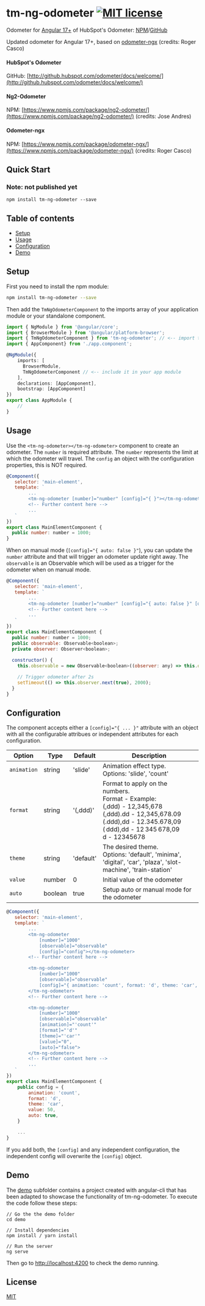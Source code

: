 # tm-ng-odometer [![MIT license](http://img.shields.io/badge/license-MIT-brightgreen.svg)](http://opensource.org/licenses/MIT)

Odometer for [Angular 17+]() of HubSpot's Odometer: [NPM](https://www.npmjs.com/package/tm-odometer)/[GitHub](https://github.com/rcasco/odometer/)

Updated odometer for Angular 17+, based on [odometer-ngx](https://www.npmjs.com/package/odometer-ngx/) (credits: Roger Casco)

#### HubSpot's Odometer
GitHub: [http://github.hubspot.com/odometer/docs/welcome/](http://github.hubspot.com/odometer/docs/welcome/)

#### Ng2-Odometer
NPM: [https://www.npmjs.com/package/ng2-odometer/](https://www.npmjs.com/package/ng2-odometer/) (credits: Jose Andres)

#### Odometer-ngx
NPM: [https://www.npmjs.com/package/odometer-ngx/](https://www.npmjs.com/package/odometer-ngx/) (credits: Roger Casco)


## Quick Start
### Note: not published yet

```
npm install tm-ng-odometer --save
```

## Table of contents

- [Setup](#setup)
- [Usage](#usage)
- [Configuration](#configuration)
- [Demo](#demo)

## Setup

First you need to install the npm module:
```sh
npm install tm-ng-odometer --save
```

Then add the `TmNgOdometerComponent` to the imports array of your application module or your standalone component.

```typescript
import { NgModule } from '@angular/core';
import { BrowserModule } from '@angular/platform-browser';
import { TmNgOdometerComponent } from 'tm-ng-odometer'; // <-- import the module
import { AppComponent} from './app.component';

@NgModule({
    imports: [
      BrowserModule, 
      TmNgOdometerComponent // <-- include it in your app module
    ], 
    declarations: [AppComponent],
    bootstrap: [AppComponent]
})
export class AppModule {
    //
}
```

## Usage 

Use the `<tm-ng-odometer></tm-ng-odometer>` component to create an odometer. The `number` is required attribute. 
The `number` represents the limit at which the odometer will travel. The `config` an object with the configuration properties, this is NOT required. 

```js
@Component({
   selector: 'main-element',
   template: `
        ...
        <tm-ng-odometer [number]="number" [config]="{ }"></tm-ng-odometer>
        <!-- Further content here -->
        ...
   `
})
export class MainElementComponent {
  public number: number = 1000;
}
```

When on manual mode (`[config]="{ auto: false }"`), you can update the `number` attribute and that will trigger an odometer update right away. The `observable` is an Observable which will be used as a trigger for the odometer when on manual mode. 

```js
@Component({
   selector: 'main-element',
   template: `
        ...
        <tm-ng-odometer [number]="number" [config]="{ auto: false }" [observable]="observable"></tm-ng-odometer>
        <!-- Further content here -->
        ...
   `
})
export class MainElementComponent {
  public number: number = 1000;
  public observable: Observable<boolean>;
  private observer: Observer<boolean>;
  
  constructor() {
    this.observable = new Observable<boolean>((observer: any) => this.observer = observer).pipe(share());

    // Trigger odometer after 2s
    setTimeout(() => this.observer.next(true), 2000);
  }
}
```

## Configuration

The component accepts either a `[config]="{ ... }"` attribute with an object with all the configurable attribues or independent attributes for each configuration.

| Option        | Type      | Default     | Description   |
| --------------| --------- | ----------- |-------------- |
| `animation`   | string    | 'slide'     | Animation effect type. <br> Options: 'slide', 'count'
| `format`      | string    | '(,ddd)'    | Format to apply on the numbers. <br> Format - Example: <br> (,ddd) - 12,345,678 <br> (,ddd).dd - 12,345,678.09 <br> (.ddd),dd - 12.345.678,09 <br> ( ddd),dd - 12 345 678,09 <br> d         -  12345678
| `theme`       | string    | 'default'   | The desired theme. <br> Options: 'default', 'minima', 'digital', 'car', 'plaza', 'slot-machine', 'train-station'
| `value`       | number    | 0           | Initial value of the odometer
| `auto`        | boolean   | true        | Setup auto or manual mode for the odometer

```js
@Component({
   selector: 'main-element',
   template: `
        ...
        <tm-ng-odometer 
            [number]="1000" 
            [observable]="observable" 
            [config]="config"></tm-ng-odometer>
        <!-- Further content here -->

        <tm-ng-odometer 
            [number]="1000" 
            [observable]="observable"
            [config]="{ animation: 'count', format: 'd', theme: 'car', value: 50, auto: false }">
        </tm-ng-odometer>
        <!-- Further content here -->

        <tm-ng-odometer 
            [number]="1000"  
            [observable]="observable"
            [animation]="'count'"
            [format]="'d'"
            [theme]="'car'"
            [value]="0",
            [auto]="false">
        </tm-ng-odometer>
        <!-- Further content here -->
        ...
   `
})
export class MainElementComponent {
    public config = {
        animation: 'count', 
        format: 'd', 
        theme: 'car', 
        value: 50,
        auto: true,
    }

    ...
}
```

If you add both, the `[config]` and any independent configuration, the independent config will overwrite the `[config]` object.

## Demo

The [demo](../demo) subfolder contains a project created with angular-cli that has been adapted to showcase the functionality of tm-ng-odometer.
To execute the code follow these steps:

```
// Go the the demo folder
cd demo

// Install dependencies
npm install / yarn install

// Run the server
ng serve
```

Then go to [http://localhost:4200](http://localhost:4200/) to check the demo running.

## License

[MIT](../../LICENSE)